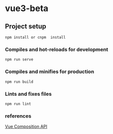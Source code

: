 # vue3-beta

## Project setup

```
npm install or cnpm  install
```

### Compiles and hot-reloads for development

```
npm run serve
```

### Compiles and minifies for production

```
npm run build
```

### Lints and fixes files

```
npm run lint
```

### references

[Vue Composition API](https://vue-composition-api-rfc.netlify.app/api.html)
